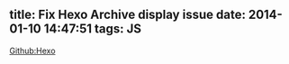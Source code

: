 title: Fix Hexo Archive display issue
date: 2014-01-10 14:47:51
tags: JS
---

[Github:Hexo](https://github.com/tommy351/hexo/commit/2e592eba265964b29710e5797054b028ac4edfe0#diff-0)
